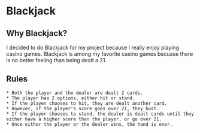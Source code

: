 <!-- Blackjack is table game found in casinos where the point of the game is to beat the dealer without going over 21. I chose to create Blackjack because I like playing it with friends.


https://jeblackjack.netlify.app


At the start of each hand, the player has the opportunity to bet any amount of points that they have. Then, the dealer is dealt 2 cards with one turned over. The player is then dealt 2 cards face up and has the choice to hit or stand. If the player choses to hit, they will be delt another card. If the player choses to stand, the dealers card is turned over. If the player has a higher value than the dealer and less than 21, they win, otherwise the dealer wins.



screenshot



screenshot



screenshot



Technologies used: HTML, CSS, and Javascript.  -->

# Blackjack

## Why Blackjack?
I decided to do Blackjack for my project because I really enjoy playing casino games. Blackjack is among my favorite casino games becuase there is no better feeling than being dealt a 21. 

## Rules
    * Both the player and the dealer are dealt 2 cards.
    * The player has 2 options, either hit or stand.
    * If the player chooses to hit, they are dealt another card.
    * However, if the player's score goes over 21, they bust.
    * If the player chooses to stand, the dealer is dealt cards until they either have a higher score than the player, or go over 21.
    * Once either the player or the dealer wins, the hand is over.